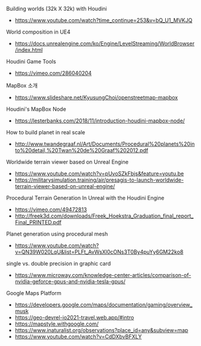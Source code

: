 Building worlds (32k X 32k) with Houdini
* https://www.youtube.com/watch?time_continue=253&v=bQ_U1_MVKJQ

World composition in UE4
* https://docs.unrealengine.com/ko/Engine/LevelStreaming/WorldBrowser/index.html

Houdini Game Tools
* https://vimeo.com/286040204

MapBox 소개
* https://www.slideshare.net/KyusungChoi/openstreetmap-mapbox

Houdini's MapBox Node 
* https://lesterbanks.com/2018/11/introduction-houdini-mapbox-node/

How to build planet in real scale
* http://www.twandegraaf.nl/Art/Documents/Procedural%20planets%20into%20detail,%20Twan%20de%20Graaf%202012.pdf

Worldwide terrain viewer based on Unreal Engine
* https://www.youtube.com/watch?v=pUvoSZkFbjs&feature=youtu.be
* https://militarysimulation.training/air/presagis-to-launch-worldwide-terrain-viewer-based-on-unreal-engine/

Procedural Terrain Generation In Unreal with the Houdini Engine
* https://vimeo.com/49472813
* http://freek3d.com/downloads/Freek_Hoekstra_Graduation_final_report_Final_PRINTED.pdf

Planet generation using procedural mesh
* https://www.youtube.com/watch?v=QN39W020LqU&list=PLFt_AvWsXl0cONs3T0By4puYy6GM22ko8

single vs. double precision in graphic card
* https://www.microway.com/knowledge-center-articles/comparison-of-nvidia-geforce-gpus-and-nvidia-tesla-gpus/

Google Maps Platform
* https://developers.google.com/maps/documentation/gaming/overview_musk
* https://geo-devrel-io2021-travel.web.app/#intro
* https://mapstyle.withgoogle.com/
* https://www.inaturalist.org/observations?place_id=any&subview=map
* https://www.youtube.com/watch?v=CdDXbvBFXLY
